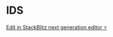# IDS

[Edit in StackBlitz next generation editor ⚡️](https://stackblitz.com/~/github.com/rampraveen1705/IDS)